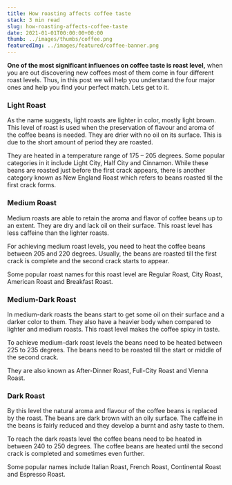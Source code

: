 ```yaml
---
title: How roasting affects coffee taste
stack: 3 min read
slug: how-roasting-affects-coffee-taste
date: 2021-01-01T00:00:00+00:00
thumb: ../images/thumbs/coffee.png
featuredImg: ../images/featured/coffee-banner.png
---
```


**One of the most significant influences on coffee taste is roast level,** when you are out discovering new coffees most of them come in four different roast levels. Thus, in this post we will help you understand the four major ones and help you find your perfect match. Lets get to it.

### Light Roast
As the name suggests, light roasts are lighter in color, mostly light brown. This level of roast is used when the preservation of flavour and aroma of the coffee beans is needed. They are drier with no oil on its surface. This is due to the short amount of period they are roasted.

They are heated in a temperature range of 175 – 205 degrees. Some popular categories in it include Light City, Half City and Cinnamon. While these beans are roasted just before the first crack appears, there is another category known as New England Roast which refers to beans roasted til the first crack forms.

### Medium Roast
Medium roasts are able to retain the aroma and flavor of coffee beans up to an extent. They are dry and lack oil on their surface. This roast level has less caffeine than the lighter roasts.

For achieving medium roast levels, you need to heat the coffee beans between 205 and 220 degrees. Usually, the beans are roasted till the first crack is complete and the second crack starts to appear.

Some popular roast names for this roast level are Regular Roast, City Roast, American Roast and Breakfast Roast.

### Medium-Dark Roast

In medium-dark roasts the beans start to get some oil on their surface and a darker color to them. They also have a heavier body when compared to lighter and medium roasts. This roast level makes the coffee spicy in taste.

To achieve medium-dark roast levels the beans need to be heated between 225 to 235 degrees. The beans need to be roasted till the start or middle of the second crack.

They are also known as After-Dinner Roast, Full-City Roast and Vienna Roast.

### Dark Roast

By this level the natural aroma and flavour of the coffee beans is replaced by the roast. The beans are dark brown with an oily surface. The caffeine in the beans is fairly reduced and they develop a burnt and ashy taste to them.

To reach the dark roasts level the coffee beans need to be heated in between 240 to 250 degrees. The coffee beans are heated until the second crack is completed and sometimes even further.

Some popular names include Italian Roast, French Roast, Continental Roast and Espresso Roast.
